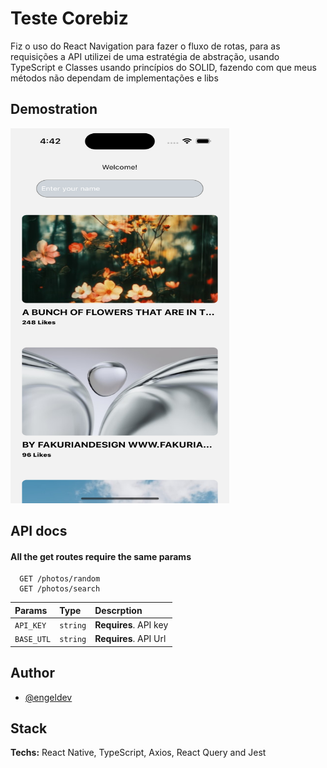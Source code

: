 # Teste Corebiz

Fiz o uso do React Navigation para fazer o fluxo de rotas, para as requisições a API utilizei de uma estratégia de abstração, usando TypeScript e Classes usando princípios do SOLID, fazendo com que meus métodos não dependam de implementações e libs

## Demostration

<img src="https://github.com/engelzz/corebizTesteTecnico/blob/main/src/assets/images/example.png" title="APP"  alt="APP"  width="350"  height="600"/>&nbsp;


## API docs

#### All the get routes require the same params

```http
  GET /photos/random
  GET /photos/search
```

| Params | Type       | Descrption                           |
| :---------- | :--------- | :---------------------------------- |
| `API_KEY` | `string` | **Requires**. API key |
| `BASE_UTL` | `string` | **Requires**. API Url |
    
## Author

- [@engeldev](https://www.github.com/engelzz)


## Stack 

**Techs:** React Native, TypeScript, Axios, React Query and Jest

